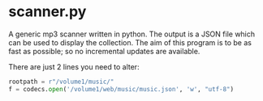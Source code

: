 scanner.py
==========

A generic mp3 scanner written in python.
The output is a JSON file which can be used to display the collection.
The aim of this program is to be as fast as possible; so no incremental updates are available.

There are just 2 lines you need to alter:
```python
rootpath = r"/volume1/music/"
f = codecs.open('/volume1/web/music/music.json', 'w', "utf-8")
```